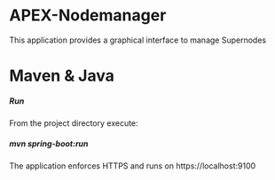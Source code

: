 # APEX-Nodemanager
This application provides a graphical interface to manage Supernodes
# Maven & Java
##### Run
From the project directory execute:
##### mvn spring-boot:run
The application enforces HTTPS and runs on https://localhost:9100
